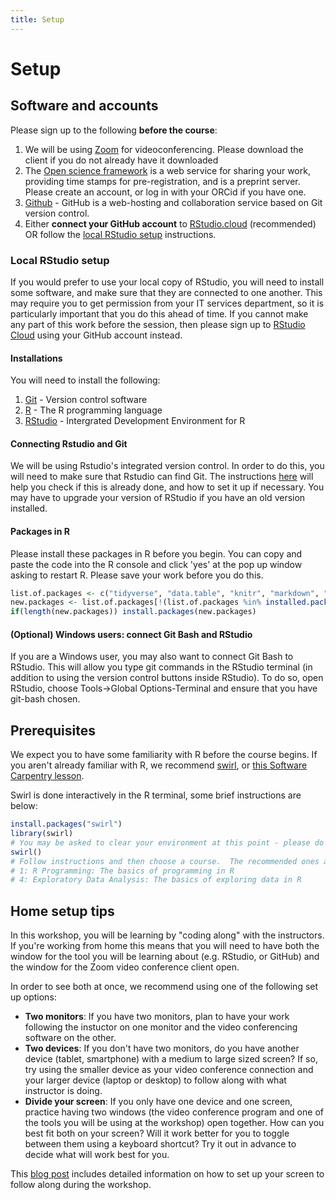 ```yaml
---
title: Setup
---
```


Setup
===

## Software and accounts

Please sign up to the following **before the course**:
1. We will be using [Zoom](https://zoom.us/download) for videoconferencing. Please download the client if you do not already have it downloaded 
1. The [Open science framework](https://osf.io) is a web service for sharing your work, providing time stamps for pre-registration, and is a preprint server. Please create an account, or log in with your ORCid if you have one. 
1. [Github](https://github.com/) - GitHub is a web-hosting and collaboration service based on Git version control. 
1. Either **connect your GitHub account** to [RStudio.cloud](https://rstudio.cloud/) (recommended) OR follow the [local RStudio setup](#local-rstudio-setup) instructions. 

### Local RStudio setup
If you would prefer to use your local copy of RStudio, you will need to install some software, and make sure that they are connected to one another. This may require you to get permission from your IT services department, so it is particularly important that you do this ahead of time. If you cannot make any part of this work before the session, then please sign up to [RStudio Cloud](https://rstudio.cloud) using your GitHub account instead.

#### Installations

You will need to install the following:
1. [Git](https://git-scm.com/) - Version control software
1. [R](https://www.r-project.org/) - The R programming language
1. [RStudio](https://www.rstudio.com/) - Intergrated Development Environment for R

#### Connecting Rstudio and Git
We will be using Rstudio's integrated version control. In order to do this, you will need to make sure that Rstudio can find Git. The instructions [here](https://happygitwithr.com/rstudio-see-git.html) will help you check if this is already done, and how to set it up if necessary. You may have to upgrade your version of RStudio if you have an old version installed. 

#### Packages in R

Please install these packages in R before you begin. You can copy and paste the code into the R console and click 'yes' at the pop up window asking to restart R.  Please save your work before you do this.

```r
list.of.packages <- c("tidyverse", "data.table", "knitr", "markdown", "rmarkdown")
new.packages <- list.of.packages[!(list.of.packages %in% installed.packages()[,"Package"])]
if(length(new.packages)) install.packages(new.packages)
```

#### (Optional) Windows users: connect Git Bash and RStudio
If you are a Windows user, you may also want to connect Git Bash to RStudio. This will allow you type git commands in the RStudio terminal (in addition to using the version control buttons inside RStudio). To do so, open RStudio, choose Tools->Global Options-Terminal and ensure that you have git-bash chosen.

## Prerequisites

We expect you to have some familiarity with R before the course begins. If you aren't already familiar with R, we recommend [swirl](https://swirlstats.com/students.html), or [this Software Carpentry lesson](http://swcarpentry.github.io/r-novice-gapminder/).

Swirl is done interactively in the R terminal, some brief instructions are below:

```r
install.packages("swirl")
library(swirl)
# You may be asked to clear your environment at this point - please do that.
swirl()
# Follow instructions and then choose a course.  The recommended ones are:
# 1: R Programming: The basics of programming in R
# 4: Exploratory Data Analysis: The basics of exploring data in R
```

## Home setup tips
In this workshop, you will be learning by "coding along" with the instructors. If you're working from home this means that you will need to have both the window for the tool you will be learning about (e.g. RStudio, or GitHub) and the window for the Zoom video conference client open. 

In order to see both at once, we recommend using one of the following set up options:

- **Two monitors**: If you have two monitors, plan to have your work following the instuctor on one monitor and the video conferencing software on the other.
- **Two devices**: If you don't have two monitors, do you have another device (tablet, smartphone) with a medium to large sized screen? If so, try using the smaller device as your video conference connection and your larger device (laptop or desktop) to follow along with what instructor is doing.
- **Divide your screen**: If you only have one device and one screen, practice having two windows (the video conference program and one of the tools you will be using at the workshop) open together. How can you best fit both on your screen? Will it work better for you to toggle between them using a keyboard shortcut? Try it out in advance to decide what will work best for you.

This [blog post](https://carpentries.org/blog/2020/06/online-workshop-logistics-and_screen-layouts/) includes detailed information on how to set up your screen to follow along during the workshop.
